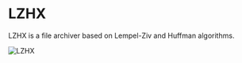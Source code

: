 # LZHX

LZHX is a file archiver based on Lempel-Ziv and Huffman algorithms.

![LZHX](http://ziach.pl/gif.gif)
